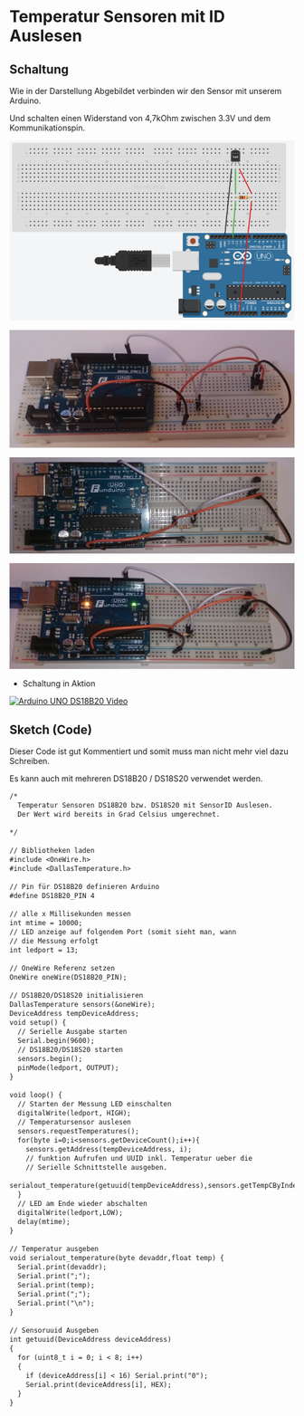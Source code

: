 # Temperatur Sensoren mit ID Auslesen



## Schaltung

Wie in der Darstellung Abgebildet verbinden wir den Sensor mit unserem Arduino.

Und schalten einen Widerstand von 4,7kOhm zwischen 3.3V und dem Kommunikationspin.

![Arduino Schaltplan](doku/schaltplan.png)

![Bild Schaltung von der Seite](doku/bild_schaltung_1.jpg)

![Bild Schaltung von Oben](doku/bild_schaltung_2.jpg)

![Bild Schaltung im Betrieb](doku/bild_schaltung_3.jpg)


* Schaltung in Aktion

[![Arduino UNO DS18B20 Video](https://i.ytimg.com/vi/lkTJRRQ38B0/1.jpg?time=1475334935776)](https://youtu.be/lkTJRRQ38B0)

## Sketch (Code)

Dieser Code ist gut Kommentiert und somit muss man nicht mehr viel dazu Schreiben.

Es kann auch mit mehreren DS18B20 / DS18S20 verwendet werden.


```Arduino
/*
  Temperatur Sensoren DS18B20 bzw. DS18S20 mit SensorID Auslesen.
  Der Wert wird bereits in Grad Celsius umgerechnet.
  
*/

// Bibliotheken laden
#include <OneWire.h>
#include <DallasTemperature.h>

// Pin für DS18B20 definieren Arduino
#define DS18B20_PIN 4

// alle x Millisekunden messen
int mtime = 10000;
// LED anzeige auf folgendem Port (somit sieht man, wann
// die Messung erfolgt
int ledport = 13;

// OneWire Referenz setzen
OneWire oneWire(DS18B20_PIN);

// DS18B20/DS18S20 initialisieren
DallasTemperature sensors(&oneWire);
DeviceAddress tempDeviceAddress;
void setup() {
  // Serielle Ausgabe starten 
  Serial.begin(9600);
  // DS18B20/DS18S20 starten
  sensors.begin();
  pinMode(ledport, OUTPUT);
}

void loop() {
  // Starten der Messung LED einschalten
  digitalWrite(ledport, HIGH);
  // Temperatursensor auslesen
  sensors.requestTemperatures();
  for(byte i=0;i<sensors.getDeviceCount();i++){
    sensors.getAddress(tempDeviceAddress, i);
    // funktion Aufrufen und UUID inkl. Temperatur ueber die 
    // Serielle Schnittstelle ausgeben.
    serialout_temperature(getuuid(tempDeviceAddress),sensors.getTempCByIndex(i));  
  }
  // LED am Ende wieder abschalten
  digitalWrite(ledport,LOW);
  delay(mtime);
}

// Temperatur ausgeben
void serialout_temperature(byte devaddr,float temp) {
  Serial.print(devaddr);
  Serial.print(";");
  Serial.print(temp);
  Serial.print(";");
  Serial.print("\n");
}

// Sensoruuid Ausgeben
int getuuid(DeviceAddress deviceAddress)
{
  for (uint8_t i = 0; i < 8; i++)
  {
    if (deviceAddress[i] < 16) Serial.print("0");
    Serial.print(deviceAddress[i], HEX);
  }
}
```
